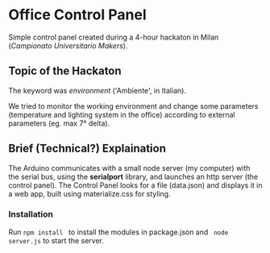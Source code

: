 # Office Control Panel
Simple control panel created during a 4-hour hackaton in Milan (*Campionato Universitario Makers*).

## Topic of the Hackaton
The keyword was *_environment_* ('Ambiente', in Italian).

We tried to monitor the working environment and change some parameters (temperature and lighting system in the office) according to external parameters (eg. max 7° delta).

## Brief (Technical?) Explaination
The Arduino communicates with a small node server (my computer) with the serial bus, using the **serialport** library, and launches an http server (the control panel).
The Control Panel looks for a file (data.json) and displays it in a web app, built using materialize.css for styling.

### Installation
Run `npm install ` to install the modules in package.json and  ` node server.js` to start the server.